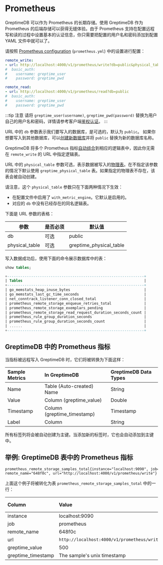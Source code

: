 # Prometheus

GreptimeDB 可以作为 Prometheus 的长期存储。使用 GreptimeDB 作为 Prometheus 的后端存储可以获得无缝体验。由于 Prometheus 支持在配置远程写和读的过程中设置基本的认证信息，你只需要把配置的用户名和密码添加到配置 YAML 文件中就可以了。

请按照 [Prometheus configuration](https://prometheus.io/docs/prometheus/latest/configuration/configuration/#configuration-file) (`prometheus.yml`) 中的设置进行配置：

```yaml
remote_write:
- url: http://localhost:4000/v1/prometheus/write?db=public&physical_table=greptime_physical_table
#  basic_auth:
#    username: greptime_user
#    password: greptime_pwd

remote_read:
- url: http://localhost:4000/v1/prometheus/read?db=public
#  basic_auth:
#    username: greptime_user
#    password: greptime_pwd
```

:::tip 注意
请将 `greptime_user(username)`, `greptime_pwd(password)` 替换为用户自己的用户名和密码，详情请参考客户端[鉴权认证](../clients/authentication.md)。
:::

URL 中的 `db` 参数表示我们要写入的数据库，是可选的，默认为 `public`。
如果你想要写入到其他数据库，可以[创建新数据库](../table-management.md#create-database)并将 `public` 替换为新的数据库名称。

GreptimeDB 将多个 Prometheus 指标[自动组合](../clients/prometheus#数据模型)到相应的逻辑表中，因此你无需在 `remote_write` 的 URL 中指定逻辑表。

URL 中的 `physical_table` 参数可选，表示数据被写入的[物理表](/contributor-guide/datanode/metric-engine#物理表)。在不指定该参数的情况下默认使用 `greptime_physical_table` 表。如果指定的物理表不存在，该表会被自动创建。

请注意，这个 `physical_table` 参数只在下面两种情况下生效：
- 在配置文件中启用了 `with_metric_engine`。它默认是启用的。
- 对应的 `db` 中没有已经存在的同名逻辑表。

下面是 URL 参数的表格：

| 参数           | 是否必须 | 默认值                  |
| -------------- | -------- | ----------------------- |
| db             | 可选     | public                  |
| physical_table | 可选     | greptime_physical_table |

写入数据成功后，使用下面的命令展示数据库中的表：

```sql
show tables;
```

```sql
+---------------------------------------------------------------+
| Tables                                                        |
+---------------------------------------------------------------+
| go_memstats_heap_inuse_bytes                                  |
| go_memstats_last_gc_time_seconds                              |
| net_conntrack_listener_conn_closed_total                      |
| prometheus_remote_storage_enqueue_retries_total               |
| prometheus_remote_storage_exemplars_pending                   |
| prometheus_remote_storage_read_request_duration_seconds_count |
| prometheus_rule_group_duration_seconds                        |
| prometheus_rule_group_duration_seconds_count                  |
| ......                                                        |
+---------------------------------------------------------------+
```

## GreptimeDB 中的 Prometheus 指标

当指标被远程写入 GreptimeDB 时，它们将被转换为下面这样：

| Sample Metrics | In GreptimeDB               | GreptimeDB Data Types |
| :------------- | :-------------------------- | :-------------------- |
| Name           | Table (Auto-created) Name   | String                |
| Value          | Column (greptime_value)     | Double                |
| Timestamp      | Column (greptime_timestamp) | Timestamp             |
| Label          | Column                      | String                |

所有标签列将会被自动创建为主键。当添加新的标签时，它也会自动添加到主键中。

## 举例: GreptimeDB 表中的 Prometheus 指标

```txt
prometheus_remote_storage_samples_total{instance="localhost:9090", job="prometheus",
remote_name="648f0c", url="http://localhost:4000/v1/prometheus/write"} 500
```

上面这个例子将被转化为表 `prometheus_remote_storage_samples_total` 中的一行：

| Column             | Value                                       | Column  Data  Type |
| :----------------- | :------------------------------------------ | :----------------- |
| instance           | localhost:9090                              | String             |
| job                | prometheus                                  | String             |
| remote_name        | 648f0c                                      | String             |
| url                | `http://localhost:4000/v1/prometheus/write` | String             |
| greptime_value     | 500                                         | Double             |
| greptime_timestamp | The sample's unix timestamp                 | Timestamp          |

